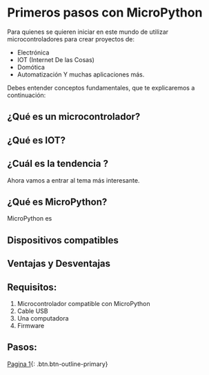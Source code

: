 # Primeros pasos con MicroPython
Para quienes se quieren iniciar en este mundo de utilizar microcontroladores para crear proyectos de:
- Electrónica
- IOT (Internet De las Cosas)
- Domótica
- Automatización
Y muchas aplicaciones más.

Debes entender conceptos fundamentales, que te explicaremos a continuación:
## ¿Qué es un microcontrolador?

## ¿Qué es IOT?

## ¿Cuál es la tendencia ?

Ahora vamos a entrar al tema más interesante.
## ¿Qué es MicroPython?
MicroPython es 
## Dispositivos compatibles

## Ventajas y Desventajas
## Requisitos:
1. Microcontrolador compatible con MicroPython
2. Cable USB 
3. Una computadora
4. Firmware

## Pasos:

[Pagina 1](test.md){: .btn.btn-outline-primary}

